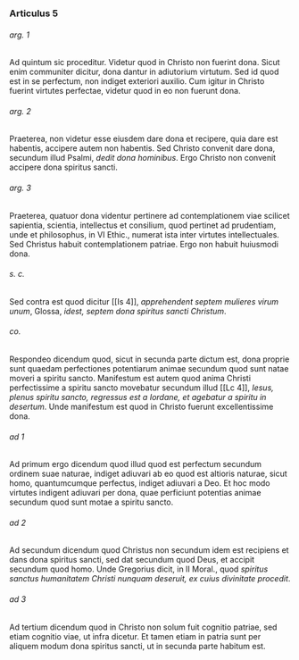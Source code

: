 ### Articulus 5

###### arg. 1
Ad quintum sic proceditur. Videtur quod in Christo non fuerint dona. Sicut enim communiter dicitur, dona dantur in adiutorium virtutum. Sed id quod est in se perfectum, non indiget exteriori auxilio. Cum igitur in Christo fuerint virtutes perfectae, videtur quod in eo non fuerunt dona.

###### arg. 2
Praeterea, non videtur esse eiusdem dare dona et recipere, quia dare est habentis, accipere autem non habentis. Sed Christo convenit dare dona, secundum illud Psalmi, *dedit dona hominibus*. Ergo Christo non convenit accipere dona spiritus sancti.

###### arg. 3
Praeterea, quatuor dona videntur pertinere ad contemplationem viae scilicet sapientia, scientia, intellectus et consilium, quod pertinet ad prudentiam, unde et philosophus, in VI Ethic., numerat ista inter virtutes intellectuales. Sed Christus habuit contemplationem patriae. Ergo non habuit huiusmodi dona.

###### s. c.
Sed contra est quod dicitur [[Is 4]], *apprehendent septem mulieres virum unum*, Glossa, *idest, septem dona spiritus sancti Christum*.

###### co.
Respondeo dicendum quod, sicut in secunda parte dictum est, dona proprie sunt quaedam perfectiones potentiarum animae secundum quod sunt natae moveri a spiritu sancto. Manifestum est autem quod anima Christi perfectissime a spiritu sancto movebatur secundum illud [[Lc 4]], *Iesus, plenus spiritu sancto, regressus est a Iordane, et agebatur a spiritu in desertum*. Unde manifestum est quod in Christo fuerunt excellentissime dona.

###### ad 1
Ad primum ergo dicendum quod illud quod est perfectum secundum ordinem suae naturae, indiget adiuvari ab eo quod est altioris naturae, sicut homo, quantumcumque perfectus, indiget adiuvari a Deo. Et hoc modo virtutes indigent adiuvari per dona, quae perficiunt potentias animae secundum quod sunt motae a spiritu sancto.

###### ad 2
Ad secundum dicendum quod Christus non secundum idem est recipiens et dans dona spiritus sancti, sed dat secundum quod Deus, et accipit secundum quod homo. Unde Gregorius dicit, in II Moral., quod *spiritus sanctus humanitatem Christi nunquam deseruit, ex cuius divinitate procedit*.

###### ad 3
Ad tertium dicendum quod in Christo non solum fuit cognitio patriae, sed etiam cognitio viae, ut infra dicetur. Et tamen etiam in patria sunt per aliquem modum dona spiritus sancti, ut in secunda parte habitum est.

